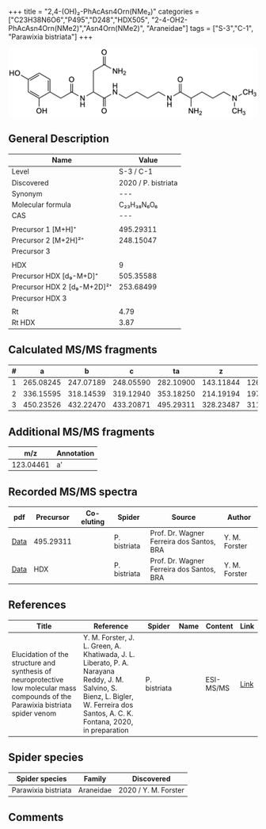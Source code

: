 +++
title = "2,4-(OH)₂-PhAcAsn4Orn(NMe₂)"
categories = ["C23H38N6O6","P495","D248","HDX505",
"2-4-OH2-PhAcAsn4Orn(NMe2)","Asn4Orn(NMe2)",
"Araneidae"]
tags = ["S-3","C-1",
"Parawixia bistriata"]
+++

![](/img/2-4-OH2-PhAcAsn4Orn(NMe2).png)

## General Description

| Name                       | Value              |
|----------------------------|--------------------|
| Level                      | S-3 / C-1          |
| Discovered                 | 2020 / P. bistriata |
| Synonym                    | ---                |
| Molecular formula          | C₂₃H₃₈N₆O₆                   |
| CAS                        | ---                |
|                            |                    |
| Precursor 1 [M+H]⁺         | 495.29311                   |
| Precursor 2 [M+2H]²⁺       | 248.15047                   |
| Precursor 3                |                    |
|                            |                    |
| HDX                        | 9                   |
| Precursor HDX   [d₉-M+D]⁺   | 505.35588                   |
| Precursor HDX 2 [d₉-M+2D]²⁺ | 253.68499                   |
| Precursor HDX 3            |                    |
|                            |                    |
| Rt                         | 4.79                   |
| Rt HDX                     | 3.87                   |

## Calculated MS/MS fragments

| # | a         | b         | c         | ta        | z         | y         | tz        |
|---|-----------|-----------|-----------|-----------|-----------|-----------|-----------|
| 1 | 265.08245 | 247.07189 | 248.05590 | 282.10900 | 143.11844 | 126.09189 | 160.14498 |
| 2 | 336.15595 | 318.14539 | 319.12940 | 353.18250 | 214.19194 | 197.16539 | 231.21848 |
| 3 | 450.23526 | 432.22470 | 433.20871 | 495.29311 | 328.23487 | 311.20832 | 345.26141 |

## Additional MS/MS fragments

| m/z       | Annotation |
|-----------|------------|
| 123.04461 | a'         |

## Recorded MS/MS spectra

| pdf                                             | Precursor | Co-eluting | Spider      | Source                       | Author        |
|-------------------------------------------------|-----------|------------|-------------|------------------------------|---------------|
| [Data](/pdf/P-bistriata/495_2-4-OH2-PhAcAsn4Orn(NMe2)_Pb.pdf) | 495.29311 |           | P. bistriata | Prof. Dr. Wagner Ferreira dos Santos, BRA | Y. M. Forster |
| [Data](/pdf/P-bistriata/495_2-4-OH2-PhAcAsn4Orn(NMe2)_Pb_HDX.pdf) | HDX |           | P. bistriata | Prof. Dr. Wagner Ferreira dos Santos, BRA  | Y. M. Forster |


## References

| Title | Reference | Spider | Name | Content | Link |
|-------|-----------|--------|------|---------|------|
| Elucidation of the structure and synthesis of neuroprotective low molecular mass compounds of the Parawixia bistriata spider venom      | Y. M. Forster, J. L. Green, A. Khatiwada, J. L. Liberato, P. A. Narayana Reddy, J. M. Salvino, S. Bienz, L. Bigler, W. Ferreira dos Santos, A. C. K. Fontana, 2020, in preparation          | P. bistriata       |      | ESI-MS/MS        | [Link](unknown)     |

## Spider species

| Spider species     | Family     | Discovered           |
|--------------------|------------|----------------------|
| Parawixia bistriata | Araneidae | 2020 / Y. M. Forster |


## Comments